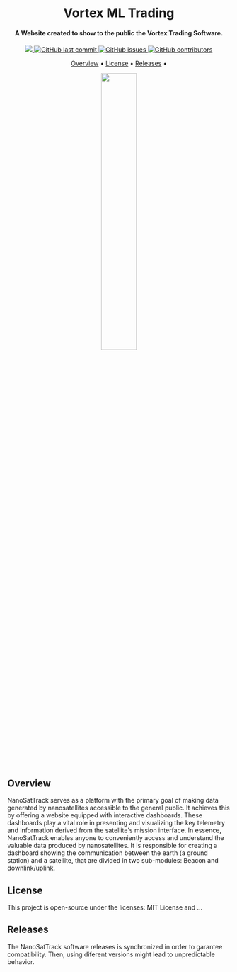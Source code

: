 <h1 align="center">
     Vortex ML Trading
    <br>
</h1>

<h4 align="center">A Website created to show to the public the Vortex Trading Software.</h4>

<p align="center">
    <a href="https://github.com/VortexMLTrading/Vortex_Front_End/#versioning">
        <img src="https://img.shields.io/badge/status-in%20development-red?style=for-the-badge">
    </a>
    <a href="https://github.com/VortexMLTrading/Vortex_Front_End/commits/master">
        <img alt="GitHub last commit" src="https://img.shields.io/github/last-commit/VortexMLTrading/Vortex_Front_End?style=for-the-badge">
    </a>
    <a href="https://github.com/VortexMLTrading/Vortex_Front_End/issues">
        <img alt="GitHub issues" src="https://img.shields.io/github/issues/VortexMLTrading/Vortex_Front_End?style=for-the-badge">
    </a>
    <a href="https://github.com/VortexMLTrading/Vortex_Front_End/graphs/contributors">
        <img alt="GitHub contributors" src="https://img.shields.io/github/contributors/VortexMLTrading/Vortex_Front_Endcolor=yellow&style=for-the-badge">
    </a>
</p>

<p align="center">
    <a href="#overview">Overview</a> •
    <a href="#license">License</a> •
    <a href="#releases">Releases</a> •
</p>

<p align="center" justify-content="center">
    <img width="40%" src="https://github.com/VortexMLTrading/vortex_front_end_test/src/assets/img_exemplo.png">
</p>

## Overview

NanoSatTrack serves as a platform with the primary goal of making data generated by nanosatellites accessible to the general public. It achieves this by offering a website equipped with interactive dashboards. These dashboards play a vital role in presenting and visualizing the key telemetry and information derived from the satellite's mission interface. In essence, NanoSatTrack enables anyone to conveniently access and understand the valuable data produced by nanosatellites.
It is responsible for creating a dashboard showing the communication between the earth (a ground station) and a satellite, that are divided in two sub-modules: Beacon and downlink/uplink.

## License

This project is open-source under the licenses: MIT License and ...

## Releases

The NanoSatTrack software releases is synchronized in order to garantee compatibility. Then, using diferent versions might lead to unpredictable behavior.
